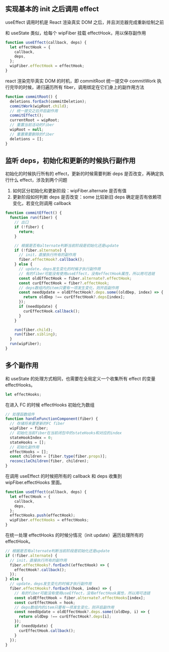## 实现基本的 init 之后调用 effect

useEffect 调用时机是 React 渲染真实 DOM 之后，并且浏览器完成重新绘制之前

和 useState 类似，给每个 wipFiber 挂载 effectHook，用以保存副作用

```js
function useEffect(callback, deps) {
  let effectHook = {
    callback,
    deps,
  };
  wipFiber.effectHook = effectHook;
}
```

react 渲染完毕真实 DOM 的时机，即 commitRoot 统一提交中 commitWork 执行完毕的时候，递归遍历所有 fiber，调用绑定在它们身上的副作用方法

```js
function commitRoot() {
  deletions.forEach(commitDeletion);
  commitWork(wipRoot.child);
  // 统一提交之后开启副作用
  commitEffect();
  currentRoot = wipRoot;
  // 重置当前活动的fiber
  wipRoot = null;
  // 重置需要删除的fiber
  deletions = [];
}
```

## 监听 deps，初始化和更新的时候执行副作用

初始化的时候执行所有的 effect，更新的时候需要判断 deps 是否改变，再确定执行什么 effect，涉及到两个问题

1. 如何区分初始化和更新阶段：wipFiber.alternate 是否有值
2. 更新阶段如何判断 deps 是否改变：some 比较新旧 deps 确定是否有依赖项变化，若变化则调用 callback

```js
function commitEffect() {
  function run(fiber) {
    // 出口
    if (!fiber) {
      return;
    }

    // 根据是否有alternate判断当前阶段是初始化还是update
    if (!fiber.alternate) {
      // init，直接执行所有的副作用
      fiber.effectHook?.callback();
    } else {
      // update，deps发生变化的时候才执行副作用
      // 有的fiber可能没有使用useEffect，没有effectHook属性，所以用可选链
      const oldEffectHook = fiber.alternate?.effectHook;
      const curEffectHook = fiber?.effectHook;
      // deps数组内的item只要有一项发生变化，则开启副作用
      const needUpdate = oldEffectHook?.deps.some((oldDep, index) => {
        return oldDep !== curEffectHook?.deps[index];
      });
      if (needUpdate) {
        curEffectHook.callback();
      }
    }

    run(fiber.child);
    run(fiber.sibling);
  }
  run(wipFiber);
}
```

## 多个副作用

和 useState 的处理方式相同，也需要在全局定义一个收集所有 effect 的变量 effectHooks。

```js
let effectHooks;
```

在进入 FC 的时候 effectHooks 初始化为数组

```js
// 处理函数组件
function handleFunctionComponent(fiber) {
  // 存储将来要更新的FC fiber
  wipFiber = fiber;
  // 初始化当前fiber在当前闭包中的stateHooks和对应的index
  stateHookIndex = 0;
  stateHooks = [];
  // 初始化副作用
  effectHooks = [];
  const children = [fiber.type(fiber.props)];
  reconcileChildren(fiber, children);
}
```

在调用 useEffect 的时候把所有的 callback 和 deps 收集到 wipFiber.effectHooks 里面。

```js
function useEffect(callback, deps) {
  let effectHook = {
    callback,
    deps,
  };
  effectHooks.push(effectHook);
  wipFiber.effectHooks = effectHooks;
}
```

在统一处理 effectHooks 的时候分情况（init update）遍历处理所有的 effectHook。

```js
// 根据是否有alternate判断当前阶段是初始化还是update
if (!fiber.alternate) {
  // init，直接执行所有的副作用
  fiber.effectHooks?.forEach((effectHook) => {
    effectHook?.callback();
  });
} else {
  // update，deps发生变化的时候才执行副作用
  fiber.effectHooks?.forEach((hook, index) => {
    // 有的fiber可能没有使用useEffect，没有effectHook属性，所以用可选链
    const oldEffectHook = fiber.alternate?.effectHooks[index];
    const curEffectHook = hook;
    // deps数组内的item只要有一项发生变化，则开启副作用
    const needUpdate = oldEffectHook?.deps.some((oldDep, i) => {
      return oldDep !== curEffectHook?.deps[i];
    });
    if (needUpdate) {
      curEffectHook.callback();
    }
  });
}
```
